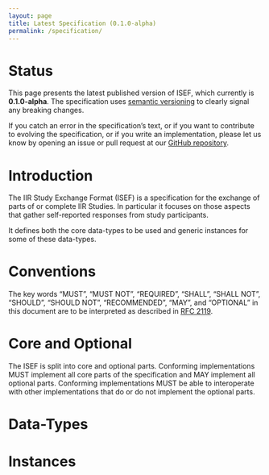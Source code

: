 ```yaml
---
layout: page
title: Latest Specification (0.1.0-alpha)
permalink: /specification/
---
```


# Status

This page presents the latest published version of ISEF, which currently is **0.1.0-alpha**. The specification uses [semantic versioning](https://semver.org/) to clearly signal any breaking changes.

If you catch an error in the specification’s text, or if you want to contribute to evolving the specification, or if you write an implementation, please let us know by opening an issue or pull request at our [GitHub repository](https://github.com/biirrr/isef).

# Introduction

The IIR Study Exchange Format (ISEF) is a specification for the exchange of parts of or complete IIR Studies. In particular it focuses on those aspects that gather self-reported responses from study participants.

It defines both the core data-types to be used and generic instances for some of these data-types.

# Conventions

The key words “MUST”, “MUST NOT”, “REQUIRED”, “SHALL”, “SHALL NOT”, “SHOULD”, “SHOULD NOT”, “RECOMMENDED”, “MAY”, and “OPTIONAL” in this document are to be interpreted as described in [RFC 2119](http://tools.ietf.org/html/rfc2119).

# Core and Optional

The ISEF is split into core and optional parts. Conforming implementations MUST implement all core parts of the specification and MAY implement all optional parts. Conforming implementations MUST be able to interoperate with other implementations that do or do not implement the optional parts.

# Data-Types

# Instances
